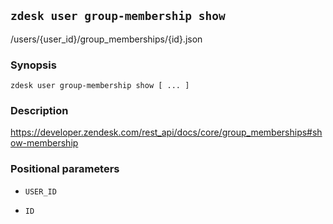 ## `zdesk user group-membership show`

/users/{user_id}/group_memberships/{id}.json

### Synopsis

    zdesk user group-membership show [ ... ]

### Description

https://developer.zendesk.com/rest_api/docs/core/group_memberships#show-membership

### Positional parameters

* `USER_ID`

* `ID`

